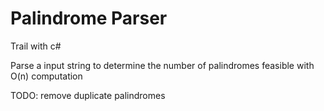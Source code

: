 # Palindrome Parser 
Trail with c#

Parse a input string to determine the number of palindromes feasible with O(n) computation

TODO: remove duplicate palindromes
